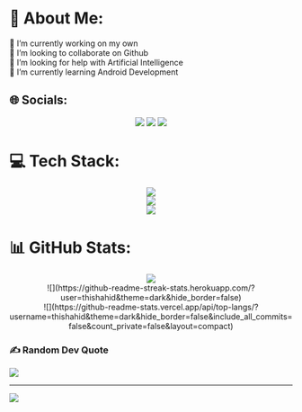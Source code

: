 # 💫 About Me:
🔭 I’m currently working on my own<br>👯 I’m looking to collaborate on Github<br>🤝 I’m looking for help with Artificial Intelligence<br>🌱 I’m currently learning Android Development


## 🌐 Socials:
<p align="center">
  <a href="https://www.linkedin.com/in/shahid-khan-2400b9292/?originalSubdomain=in"><img src="https://skillicons.dev/icons?i=linkedin"/></a>
  <a href="https://www.instagram.com/thishahid"><img src="https://skillicons.dev/icons?i=instagram"/></a>
  <a href="https://www.linkedin.com/in/shahid-khan-2400b9292/?originalSubdomain=in"><img src="https://skillicons.dev/icons?i=discord"/></a>
</p>

# 💻 Tech Stack:
<p align="center">
  <img src="https://skillicons.dev/icons?i=vscode,eclipse,idea,anaconda,androidstudio" /><br>
  <img src="https://skillicons.dev/icons?i=c,cpp,python,java,kotlin,html,css,js" /><br>
  <img src="https://skillicons.dev/icons?i=mysql" />
</p>

# 📊 GitHub Stats:
<p align="center">
<img src="https://github-readme-stats.vercel.app/api?username=thishahid&theme=dark&hide_border=false&include_all_commits=false&count_private=false" /><br/>
![](https://github-readme-streak-stats.herokuapp.com/?user=thishahid&theme=dark&hide_border=false)<br/>
![](https://github-readme-stats.vercel.app/api/top-langs/?username=thishahid&theme=dark&hide_border=false&include_all_commits=false&count_private=false&layout=compact)
</p>

### ✍️ Random Dev Quote
![](https://quotes-github-readme.vercel.app/api?type=horizontal&theme=radical)

---
![](https://visitcount.itsvg.in/api?id=thishahid&icon=0&color=0)


